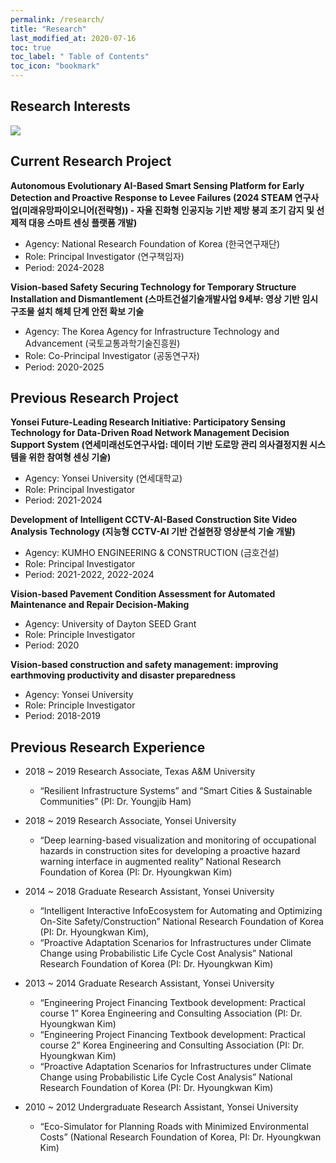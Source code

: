 ```yaml
---
permalink: /research/
title: "Research"
last_modified_at: 2020-07-16
toc: true
toc_label: " Table of Contents"
toc_icon: "bookmark"
---
```

## Research Interests
![](/assets/images/ri.jpg)

## Current Research Project
**Autonomous Evolutionary AI-Based Smart Sensing Platform for Early Detection and Proactive Response to Levee Failures (2024 STEAM 연구사업(미래유망파이오니어(전략형)) - 자율 진화형 인공지능 기반 제방 붕괴 조기 감지 및 선제적 대응 스마트 센싱 플랫폼 개발)**
* Agency: National Research Foundation of Korea (한국연구재단)
* Role: Principal Investigator (연구책임자)
* Period: 2024-2028

**Vision-based Safety Securing Technology for Temporary Structure Installation and Dismantlement (스마트건설기술개발사업 9세부: 영상 기반 임시 구조물 설치 해체 단계 안전 확보 기술**
* Agency: The Korea Agency for Infrastructure Technology and Advancement (국토교통과학기술진흥원)
* Role: Co-Principal Investigator (공동연구자)
* Period: 2020-2025


## Previous Research Project
**Yonsei Future-Leading Research Initiative: Participatory Sensing Technology for Data-Driven Road Network Management Decision Support System (연세미래선도연구사업: 데이터 기반 도로망 관리 의사결정지원 시스템을 위한 참여형 센싱 기술)**
* Agency: Yonsei University (연세대학교)
* Role: Principal Investigator
* Period: 2021-2024

**Development of Intelligent CCTV-AI-Based Construction Site Video Analysis Technology (지능형 CCTV-AI 기반 건설현장 영상분석 기술 개발)**
* Agency: KUMHO ENGINEERING & CONSTRUCTION (금호건설)
* Role: Principal Investigator
* Period: 2021-2022, 2022-2024

**Vision-based Pavement Condition Assessment for Automated Maintenance and Repair Decision-Making**
*	Agency: University of Dayton SEED Grant
*	Role: Principle Investigator
*	Period: 2020

**Vision-based construction and safety management: improving earthmoving productivity and disaster preparedness**
*	Agency: Yonsei University
*	Role: Principle Investigator
*	Period: 2018-2019



## Previous Research Experience
* 2018 ~ 2019	Research Associate, Texas A&M University 
	* “Resilient Infrastructure Systems” and “Smart Cities & Sustainable Communities” (PI: Dr. Youngjib Ham)

* 2018 ~ 2019	Research Associate, Yonsei University 
   * “Deep learning-based visualization and monitoring of occupational hazards in construction sites for developing a proactive hazard warning interface in augmented reality” National Research Foundation of Korea (PI: Dr. Hyoungkwan Kim)

* 2014 ~ 2018	Graduate Research Assistant, Yonsei University 
    * “Intelligent Interactive InfoEcosystem for Automating and Optimizing On-Site Safety/Construction” National Research Foundation of Korea (PI: Dr. Hyoungkwan Kim),
    * “Proactive Adaptation Scenarios for Infrastructures under Climate Change using Probabilistic Life Cycle Cost Analysis” National Research Foundation of Korea (PI: Dr. Hyoungkwan Kim)
   
* 2013 ~ 2014	Graduate Research Assistant, Yonsei University
   * “Engineering Project Financing Textbook development: Practical course 1” Korea Engineering and Consulting Association (PI: Dr. Hyoungkwan Kim)
   * “Engineering Project Financing Textbook development: Practical course 2” Korea Engineering and Consulting Association (PI: Dr. Hyoungkwan Kim)
   * “Proactive Adaptation Scenarios for Infrastructures under Climate Change using Probabilistic Life Cycle Cost Analysis” National Research Foundation of Korea (PI: Dr. Hyoungkwan Kim) 

* 2010 ~ 2012	Undergraduate Research Assistant, Yonsei University
   * “Eco-Simulator for Planning Roads with Minimized Environmental Costs” (National Research Foundation of Korea, PI: Dr. Hyoungkwan Kim)


